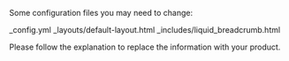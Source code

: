 Some configuration files you may need to change:

_config.yml
_layouts/default-layout.html
_includes/liquid_breadcrumb.html


Please follow the explanation to replace the information with your product.
